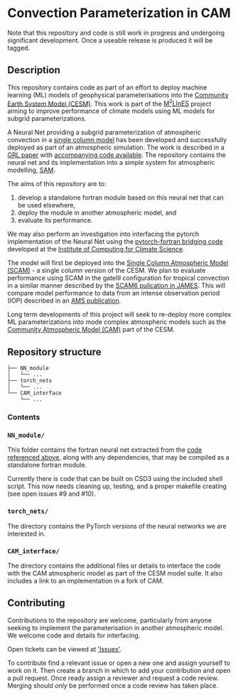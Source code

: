 # Convection Parameterization in CAM

Note that this repository and code is still work in progress and undergoing significant development.
Once a useable release is produced it will be tagged.

## Description
This repository contains code as part of an effort to deploy machine learning (ML) models of geophysical parameterisations into the [Community Earth System Model (CESM)](https://www.cesm.ucar.edu/).
This work is part of the [M<sup>2</sup>LInES](https://m2lines.github.io/) project aiming to improve performance of climate models using ML models for subgrid parameterizations.

A Neural Net providing a subgrid parameterization of atmospheric convection in a [single column model](https://www.arm.gov/publications/proceedings/conf04/extended_abs/randall_da.pdf) has been developed and successfully deployed as part of an atmospheric simulation.
The work is described in a [GRL paper](https://agupubs.onlinelibrary.wiley.com/doi/10.1029/2020GL091363) with [accompanying code available](https://github.com/yaniyuval/Neural_nework_parameterization/tree/v.1.0.3). The repository contains the neural net and its implementation into a simple system for atmospheric modelling, [SAM](http://rossby.msrc.sunysb.edu/~marat/SAM.html).

The aims of this repository are to:
1. develop a standalone fortran module based on this neural net that can be used elsewhere,
2. deploy the module in another atmospheric model, and
3. evaluate its performance.

We may also perform an investigation into interfacing the pytorch implementation of the Neural Net using the [pytorch-fortran bridging code](https://github.com/Cambridge-ICCS/fortran-pytorch-lib) developed at the [Institute of Computing for Climate Science](https://cambridge-iccs.github.io/).

The model will first be deployed into the [Single Column Atmospheric Model (SCAM)](https://www.cesm.ucar.edu/models/simple/scam) - a single column version of the CESM.
We plan to evaluate performance using SCAM in the gateIII configuration for tropical convection in a similar manner described by the [SCAM6 pulication in JAMES](https://agupubs.onlinelibrary.wiley.com/doi/10.1029/2018MS001578).
This will compare model performance to data from an intense observation period (IOP) described in an [AMS publication](https://journals.ametsoc.org/view/journals/atsc/36/1/1520-0469_1979_036_0053_saposs_2_0_co_2.xml).

Long term developments of this project will seek to re-deploy more complex ML parameterizations into mode complex atmospheric models such as the [Community Atmospheric Model (CAM)](https://www.cesm.ucar.edu/models/cam) part of the CESM.


## Repository structure

```
├── NN_module
│   └── ...
├── torch_nets
│   └── ...
└── CAM_interface
    └── ...
```



### Contents

### `NN_module/`
This folder contains the fortran neural net extracted from the [code referenced above](https://github.com/yaniyuval/Neural_nework_parameterization/tree/v.1.0.3), along with any dependencies, that may be compiled as a standalone fortran module.

Currently there is code that can be built on CSD3 using the included shell script.
This now needs cleaning up, testing, and a proper makefile creating (see open issues #9 and #10).

### ``torch_nets/``
The directory contains the PyTorch versions of the neural networks we are interested in.

### ``CAM_interface/``
The directory contains the additional files or details to interface the code with the CAM atmospheric model
as part of the CESM model suite. It also includes a link to an implementation in a fork of CAM.


## Contributing

Contributions to the repository are welcome, particularly from anyone seeking to implement the
parameterisation in another atmospheric model.
We welcome code and details for interfacing.

Open tickets can be viewed at ['Issues'](https://github.com/m2lines/convection-parameterization-in-CAM/issues).

To contribute find a relevant issue or open a new one and assign yourself to work on it.
Then create a branch in which to add your contribution and open a pull request.
Once ready assign a reviewer and request a code review.
Merging should _only_ be performed once a code review has taken place.
